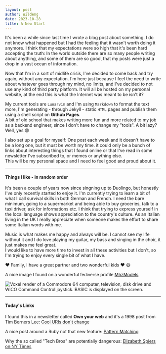```yaml
---
layout: post
author: Wildeng
date: 2023-10-28
title: A New Start 
---
```


It's been a while since last time I wrote a blog post about something. I do not know what happened but I had the feeling that it wasn't worth doing it anymore.
I think that my expectations were so high that it's been hard accepting the truth: In the world outside there are so many people writing about anything, and some of them
are so good, that my posts were just a drop in a vast ocean of information.

Now that I'm in a sort of midlife crisis, I've decided to come back and try again, without any expectation. I'm here just because I feel the need to write about whatever goes through my mind, no limits, and I've decided to not use any kind of third party platform. It will all be hosted on my personal website, at the end this is what the Internet was meant to be isn't it?

My current tools are `Lunarvim` and I'm using `Markdown` to format the text more, I'm generating - through Jekyll - static `HTML` pages and publish them using a shell script on <b>Github Pages</b>.  
A bit of old school that makes writing more fun and more related to my job as a backend engineer, since I don't have to change my "tools". A bit lazy? Well, yes :smile: 

I also set up a goal for myself: One post each week and it doesn't have to be a long one, but it must be worth my time. it could only be a bunch of links about interesting things that I found online or that I've read in some newsletter I've subscribed to, or memes or anything else.  
This will be my personal space and I need to feel good and proud about it.

---

#### Things I like - in random order ####

It's been a couple of years now since singning up to Duolingo, but honestly I've only recently started to enjoy it. I'm currently trying to learn a bit of what I call survival skills in both German and French. I need the bare minimum, going to a supermarket and being able to buy groceries, talk to a taxi driver, ask for informations etc. I think that trying to express yourself in the local language shows appreciation to the country's culture. As an Italian living in the UK I really appreciate when someone makes the effort to share some Italian words with me.

Music is what makes me happy and always will be. I cannot see my life without it and I do love playing my guitar, my bass and singing in the choir, it just makes me feel great.  
I would like to have more time to invest in all these activities but I don't, so I'm trying to enjoy every single bit of what I have.

:heart: Family, I have a great partner and two wonderful kids :heart: :smile:

A nice image I found on a wonderful fediverse profile [MhzModels](https://tech.lgbt/@mhzmodels)

<img src="https://media.tech.lgbt/media_attachments/files/111/301/458/192/796/183/original/74849cdcb74a45a5.png" alt="Voxel render of a Commodore 64 computer, television, disk drive and WICO Command Control joystick. BASIC is displayed on the screen." class="post-image">

---

#### Today's Links ####

I found this in a newsletter called <b>Own your web</b> and it's a 1998 post from Tim Berners Lee: 
[Cool URIs don't change](https://www.w3.org/Provider/Style/URI.html?utm_source=ownyourweb&utm_medium=email&utm_campaign=issue-01)  
 
A nice post around a Ruby not that new feature: [Pattern Matching](https://zverok.space/blog/2023-10-20-syntax-sugar2-pattern-matching.html)

Why the so called "Tech Bros" are potentially dangerous: [Elizabeth Spiers on NY Times](https://www.nytimes.com/2023/10/28/opinion/marc-andreessen-manifesto-techno-optimism.html?unlocked_article_code=1.6Uw.jmaL.VtOfnGERrmqK&smid=url-share)
